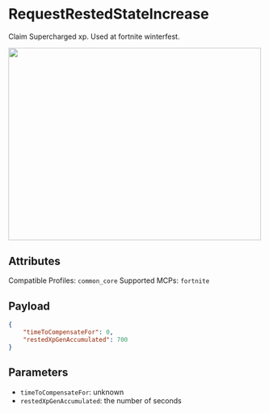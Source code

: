 # RequestRestedStateIncrease
Claim Supercharged xp. Used at fortnite winterfest.

<img src="https://user-images.githubusercontent.com/66485277/147312340-0fce29ad-3b96-4b8f-a5ed-7a7c4e68244a.png" width="500" height="380.7"/>

## Attributes
Compatible Profiles: `common_core`
Supported MCPs: `fortnite`

## Payload
```json
{
	"timeToCompensateFor": 0,
	"restedXpGenAccumulated": 700
}
```

## Parameters
- `timeToCompensateFor`: unknown
- `restedXpGenAccumulated`: the number of seconds
